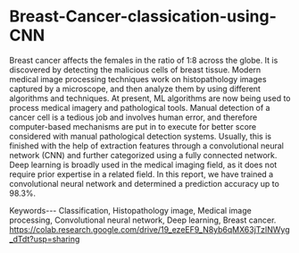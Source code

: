 # Breast-Cancer-classication-using-CNN

Breast cancer affects the females in the ratio of 1:8 across the globe. It is discovered by detecting the malicious cells of breast tissue. Modern medical image processing techniques work on histopathology images captured by a microscope, and then analyze them by using different algorithms and techniques. At present, ML algorithms are now being used to process medical imagery and pathological tools. Manual detection of a cancer cell is a tedious job and involves human error, and therefore computer-based mechanisms are put in to execute for better score considered with manual pathological detection systems. Usually, this is finished with the help of extraction features through a convolutional neural network (CNN) and further categorized using a fully connected network. Deep learning is broadly used in the medical imaging field, as it does not require prior expertise in a related field. In this report, we have trained a convolutional neural network and determined a prediction accuracy up to 98.3%.

Keywords--- Classification, Histopathology image, Medical image processing, Convolutional neural network, Deep learning, Breast cancer.
https://colab.research.google.com/drive/19_ezeEF9_N8yb6qMX63jTzINWyg_dTdt?usp=sharing
